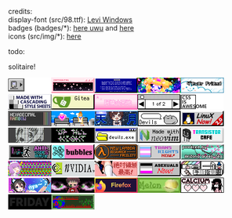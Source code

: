 credits:</br>
display-font (src/98.ttf): [Levi Windows](https://www.dafont.com/leviwindows.font?text=All+your+base+belong+to+us.+Cancel+OK)</br>
badges (badges/\*): [here uwu](https://cyber.dabamos.de/88x31/) and [here](https://neonaut.neocities.org/cyber/88x31)</br>
icons (src/img/\*): [here](https://win98icons.alexmeub.com/)</br>

todo:

solitaire!

<img alt='./badges/000010.gif' src='./badges/000010.gif'><img alt='./badges/catp0rtal.gif' src='./badges/catp0rtal.gif'><img alt='./badges/getbsod.gif' src='./badges/getbsod.gif'><img alt='./badges/reshirii.gif' src='./badges/reshirii.gif'><img alt='./badges/104.gif' src='./badges/104.gif'><img alt='./badges/css2.gif' src='./badges/css2.gif'><img alt='./badges/gitea.gif' src='./badges/gitea.gif'><img alt='./badges/rosemary22.gif' src='./badges/rosemary22.gif'><img alt='./badges/1of2.gif' src='./badges/1of2.gif'><img alt='./badges/css.png' src='./badges/css.png'><img alt='./badges/hexrain.png' src='./badges/hexrain.png'><img alt='./badges/rosemary7.gif' src='./badges/rosemary7.gif'><img alt='./badges/amatsuki.gif' src='./badges/amatsuki.gif'><img alt='./badges/devils_button.gif' src='./badges/devils_button.gif'><img alt='./badges/linuxnow2.gif' src='./badges/linuxnow2.gif'><img alt='./badges/thatwhitehand.png' src='./badges/thatwhitehand.png'><img alt='./badges/anibanner.gif' src='./badges/anibanner.gif'><img alt='./badges/devils.gif' src='./badges/devils.gif'><img alt='./badges/neovim.gif' src='./badges/neovim.gif'><img alt='./badges/transistor_cafe.gif' src='./badges/transistor_cafe.gif'><img alt='./badges/anticodeandrun.gif' src='./badges/anticodeandrun.gif'><img alt='./badges/digby88.gif' src='./badges/digby88.gif'><img alt='./badges/newlambda.gif' src='./badges/newlambda.gif'><img alt='./badges/transnow2.gif' src='./badges/transnow2.gif'><img alt='./badges/arizona.gif' src='./badges/arizona.gif'><img alt='./badges/dramaturgie.gif' src='./badges/dramaturgie.gif'><img alt='./badges/nvidia.gif' src='./badges/nvidia.gif'><img alt='./badges/zettai.gif' src='./badges/zettai.gif'><img alt='./badges/asexuals_now.gif' src='./badges/asexuals_now.gif'><img alt='./badges/finger-logo-people.gif' src='./badges/finger-logo-people.gif'><img alt='./badges/nya2.gif' src='./badges/nya2.gif'><img alt='./badges/beyes.gif' src='./badges/beyes.gif'><img alt='./badges/firefox4.gif' src='./badges/firefox4.gif'><img alt='./badges/photo.jpeg' src='./badges/photo.jpeg'><img alt='./badges/calcium.png' src='./badges/calcium.png'><img alt='./badges/friday-girl.gif' src='./badges/friday-girl.gif'><img alt='./badges/photo.png' src='./badges/photo.png'>